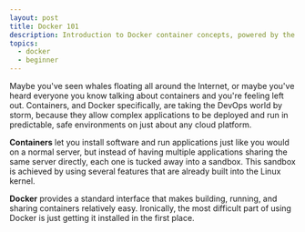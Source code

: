 ```yaml
---
layout: post
title: Docker 101
description: Introduction to Docker container concepts, powered by the Rackspace Container Service
topics:
  - docker
  - beginner
---
```


Maybe you've seen whales floating all around the Internet, or maybe you've heard everyone you know talking about containers and you're feeling left out.  Containers, and Docker specifically, are taking the DevOps world by storm, because they allow complex applications to be deployed and run in predictable, safe environments on just about any cloud platform.

**Containers** let you install software and run applications just like you would on a normal server, but instead of having multiple applications sharing the same server directly, each one is tucked away into a sandbox. This sandbox is achieved by using several features that are already built into the Linux kernel.

**Docker** provides a standard interface that makes building, running, and sharing containers relatively easy. Ironically, the most difficult part of using Docker is just getting it installed in the first place.
